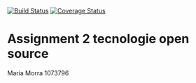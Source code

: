 [![Build Status](https://travis-ci.com/morra1073796/Assignment2_tos.svg?branch=master)](https://travis-ci.com/morra1073796/Assignment2_tos)
[![Coverage Status](https://coveralls.io/repos/github/morra1073796/Assignment2_tos/badge.svg?branch=master)](https://coveralls.io/github/morra1073796/Assignment2_tos?branch=master)  

# Assignment 2 tecnologie open source  

Maria Morra 1073796  
